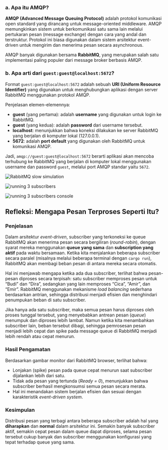 
### a. Apa itu AMQP?

**AMQP (Advanced Message Queuing Protocol)** adalah protokol komunikasi open standard yang dirancang untuk message-oriented middleware. AMQP memungkinkan sistem untuk berkomunikasi satu sama lain melalui pertukaran pesan (message exchange) dengan cara yang andal dan terstruktur. Protokol ini biasa digunakan dalam sistem arsitektur event-driven untuk mengirim dan menerima pesan secara asynchronous.

AMQP banyak digunakan bersama **RabbitMQ**, yang merupakan salah satu implementasi paling populer dari message broker berbasis AMQP.


### b. Apa arti dari `guest:guest@localhost:5672`?

Format `guest:guest@localhost:5672` adalah sebuah **URI (Uniform Resource Identifier)** yang digunakan untuk menghubungkan aplikasi dengan server RabbitMQ menggunakan protokol AMQP.

Penjelasan elemen-elemennya:

* **guest** (yang pertama): adalah **username** yang digunakan untuk login ke RabbitMQ.
* **guest** (yang kedua): adalah **password** dari username tersebut.
* **localhost**: menunjukkan bahwa koneksi dilakukan ke server RabbitMQ yang berjalan di komputer lokal (127.0.0.1).
* **5672**: adalah **port default** yang digunakan oleh RabbitMQ untuk komunikasi AMQP.

Jadi, `amqp://guest:guest@localhost:5672` berarti aplikasi akan mencoba terhubung ke RabbitMQ yang berjalan di komputer lokal menggunakan username dan password `guest`, melalui port AMQP standar yaitu `5672`.

![RabbitMQ slow simulation](https://media.discordapp.net/attachments/916932753897967666/1372904644568678431/image.png?ex=68287896&is=68272716&hm=967261737d40e9dcebb2d70c3ecf64b51e50ac11b85f0866b9d8b8fda858d3a0&=&format=webp&quality=lossless&width=1744&height=856)


![running 3 subscribers](https://media.discordapp.net/attachments/916932753897967666/1372906362165530705/image.png?ex=68287a30&is=682728b0&hm=fac3049aeef06289c6d92aae69362ced568af5ae2b163bdbbc65278fe09f0c71&=&format=webp&quality=lossless&width=1734&height=856)

![running 3 subscribers console](https://media.discordapp.net/attachments/916932753897967666/1372906482596712478/image.png?ex=68287a4c&is=682728cc&hm=87271226f218426a51da35575e9d6e18d2531ddb62dba2c6dad5758beab71fb7&=&format=webp&quality=lossless&width=1594&height=856)


## Refleksi: Mengapa Pesan Terproses Seperti Itu?

### Penjelasan

Dalam arsitektur *event-driven*, subscriber yang terkoneksi ke queue RabbitMQ akan menerima pesan secara bergiliran (*round-robin*), dengan syarat mereka menggunakan **queue yang sama** dan **subscription yang aktif** pada waktu bersamaan. Ketika kita menjalankan beberapa subscriber secara paralel (misalnya melalui beberapa terminal dengan `cargo run`), RabbitMQ akan membagi beban pesan di antara mereka secara otomatis.

Hal ini menjawab mengapa ketika ada dua subscriber, terlihat bahwa pesan-pesan diproses secara terpisah: satu subscriber memproses pesan untuk “Budi” dan “Dira”, sedangkan yang lain memproses “Cica”, “Amir”, dan “Emir”. RabbitMQ menggunakan mekanisme *load balancing* sederhana berdasarkan antrian, sehingga distribusi menjadi efisien dan menghindari penumpukan beban di satu subscriber.

Jika hanya ada satu subscriber, maka semua pesan harus diproses oleh proses tunggal tersebut, yang menyebabkan antrean pesan (*queue*) menumpuk dan diproses lebih lambat. Namun ketika kita menambahkan subscriber lain, beban tersebut dibagi, sehingga pemrosesan pesan menjadi lebih cepat dan spike pada message queue di RabbitMQ menjadi lebih rendah atau cepat menurun.

### Hasil Pengamatan

Berdasarkan gambar monitor dari RabbitMQ browser, terlihat bahwa:

* Lonjakan (spike) pesan pada queue cepat menurun saat subscriber dijalankan lebih dari satu.
* Tidak ada pesan yang tertunda (*Ready = 0*), menunjukkan bahwa subscriber berhasil mengkonsumsi semua pesan secara merata.
* Hal ini menandakan sistem berjalan efisien dan sesuai dengan karakteristik *event-driven system*.

### Kesimpulan

Distribusi pesan yang terbagi antara beberapa subscriber adalah hal yang **diharapkan** dan **normal** dalam arsitektur ini. Semakin banyak subscriber aktif, semakin cepat pesan dalam queue dapat diproses, selama pesan tersebut cukup banyak dan subscriber menggunakan konfigurasi yang tepat terhadap queue yang sama.

